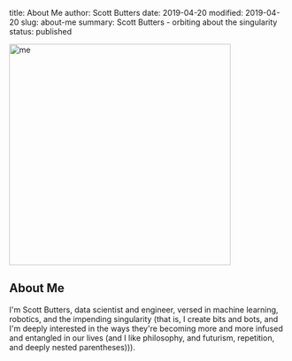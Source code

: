 title: About Me
author: Scott Butters
date: 2019-04-20
modified: 2019-04-20
slug: about-me
summary: Scott Butters - orbiting about the singularity
status: published

<img src="{static}/img/via_ferrata.jpg" alt="me" width="400"/>

## About Me

I'm Scott Butters, data scientist and engineer, versed in machine learning, robotics, and the impending singularity (that is, I create bits and bots, and I'm deeply interested in the ways they're becoming more and more infused and entangled in our lives (and I like philosophy, and futurism, repetition, and deeply nested parentheses))).